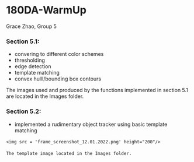 # 180DA-WarmUp
Grace Zhao, Group 5

<h3>Section 5.1:</h3>
    <ul>
        <li>convering to different color schemes</li>
        <li>thresholding</li>
        <li>edge detection</li>
        <li>template matching</li>
        <li>convex hulll/bounding box contours</li>
    </ul>

The images used and produced by the functions implemented in section 5.1 are located in the Images folder.

<h3>Section 5.2:</h3>
    <ul>
        <li>
            implemented a rudimentary object tracker using basic template matching 
        </li>
    </ul>
   
    <img src = 'frame_screenshot_12.01.2022.png' height="200"/>

    The template image located in the Images folder.
